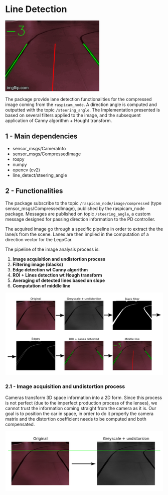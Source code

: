 # **Line Detection**

 <img src="../pics/gif/midline.gif" alt="midgif" width = 300>
 
The package provide lane detection functionalities for the compressed image coming from the `raspicam_node`. A direction angle is computed and outputted with the topic `/steering_angle`.
The Implementation presented is based on several filters applied to the image, and the subsequent application of Canny algorithm + Hought transform. 

## **1 - Main dependencies**
 
* sensor_msgs/CameraInfo
* sensor_msgs/CompressedImage
* rospy
* numpy
* opencv (cv2)
* line_detect/steering_angle

## **2 - Functionalities**

The package subscribe to the topic `/raspicam_node/image/compressed` (type sensor_msgs/CompressedImage), published by the raspicam_node package. Messages are published on topic `/steering_angle`, a custom message designed for passing direction information to the PD controller.

The acquired image go through a specific pipeline in order to extract the the lane/s from the scene. Lanes are then implied in the computation of a direction vector for the LegoCar.

The pipeline of the image analysis process is:

 1. **Image acquisition and undistortion process**
 2. **Filtering image (blacks)**
 3. **Edge detection wt Canny algorithm**
 4. **ROI + Lines detection wt Hough transform**
 5. **Averaging of detected lines based on slope**
 6. **Computation of middle line**
 
 <img src="../pics/lane_detection_pipeline.png" alt="screen">

### **2.1 - Image acquisition and undistortion process** 
 
Cameras transform 3D space information into a 2D form. Since this process is not perfect (due to the imperfect production process of the lenses), we cannot trust the information coming straight from the camera as it is. Our goal is to position the car in space, in order to do it properly the camera matrix and the distortion coefficient needs to be computed and both compensated.

 <img src="../pics/grey_undistort.png" alt="screen" width = 800 >







